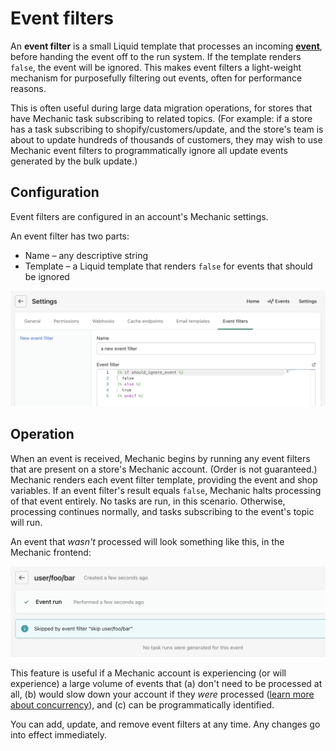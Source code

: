 # Event filters

An **event filter** is a small Liquid template that processes an incoming [**event**](../../core/events/), before handing the event off to the run system. If the template renders `false`, the event will be ignored. This makes event filters a light-weight mechanism for purposefully filtering out events, often for performance reasons.

This is often useful during large data migration operations, for stores that have Mechanic task subscribing to related topics. (For example: if a store has a task subscribing to shopify/customers/update, and the store's team is about to update hundreds of thousands of customers, they may wish to use Mechanic event filters to programmatically ignore all update events generated by the bulk update.)

## Configuration

Event filters are configured in an account's Mechanic settings.

An event filter has two parts:

* Name – any descriptive string
* Template – a Liquid template that renders `false` for events that should be ignored

![](<../../.gitbook/assets/Screen Shot 2022-06-02 at 4.53.51 PM.png>)

## Operation

When an event is received, Mechanic begins by running any event filters that are present on a store's Mechanic account. (Order is not guaranteed.) Mechanic renders each event filter template, providing the event and shop variables. If an event filter's result equals `false`, Mechanic halts processing of that event entirely. No tasks are run, in this scenario. Otherwise, processing continues normally, and tasks subscribing to the event's topic will run.

An event that _wasn't_ processed will look something like this, in the Mechanic frontend:

![](<../../.gitbook/assets/Screen Shot 2022-06-02 at 4.55.15 PM.png>)

This feature is useful if a Mechanic account is experiencing (or will experience) a large volume of events that (a) don't need to be processed at all, (b) would slow down your account if they _were_ processed ([learn more about concurrency](../../core/runs/concurrency.md)), and (c) can be programmatically identified.

You can add, update, and remove event filters at any time. Any changes go into effect immediately.

